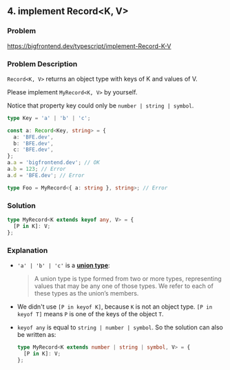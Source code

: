 ## 4. implement Record<K, V>

### Problem

https://bigfrontend.dev/typescript/implement-Record-K-V

### Problem Description

`Record<K, V>` returns an object type with keys of K and values of V.

Please implement `MyRecord<K, V>` by yourself.

Notice that property key could only be `number | string | symbol`.

```ts
type Key = 'a' | 'b' | 'c';

const a: Record<Key, string> = {
  a: 'BFE.dev',
  b: 'BFE.dev',
  c: 'BFE.dev',
};
a.a = 'bigfrontend.dev'; // OK
a.b = 123; // Error
a.d = 'BFE.dev'; // Error

type Foo = MyRecord<{ a: string }, string>; // Error
```

### Solution

```ts
type MyRecord<K extends keyof any, V> = {
  [P in K]: V;
};
```

### Explanation

- `'a' | 'b' | 'c'` is a [**union type**](https://www.typescriptlang.org/docs/handbook/2/everyday-types.html#union-types):

  > A union type is type formed from two or more types, representing values that may be any one of those types. We refer to each of these types as the union’s members.

- We didn't use `[P in keyof K]`, because `K` is not an object type. `[P in keyof T]` means `P` is one of the keys of the object `T`.

- `keyof any` is equal to `string | number | symbol`. So the solution can also be written as:

  ```ts
  type MyRecord<K extends number | string | symbol, V> = {
    [P in K]: V;
  };
  ```
